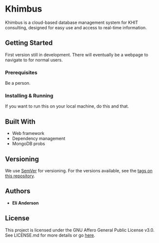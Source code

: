 # Khimbus
Khimbus is a cloud-based database management system for KHIT consulting, designed for easy use and access to real-time information.

## Getting Started
First version still in development. There will eventually be a webpage to navigate to for normal users.

### Prerequisites
Be a person.

### Installing & Running
If you want to run this on your local machine, do this and that.

## Built With
* Web framework
* Dependency management
* MongoDB probs

## Versioning

We use [SemVer](http://semver.org/) for versioning. For the versions available, see the [tags on this repository](https://github.com/elijahanderson/Khimbus/tags).

## Authors
* **Eli Anderson**

## License
This project is licensed under the GNU Affero General Public License v3.0. See LICENSE.md for more details or go [here](https://choosealicense.com/licenses/agpl-3.0/).

